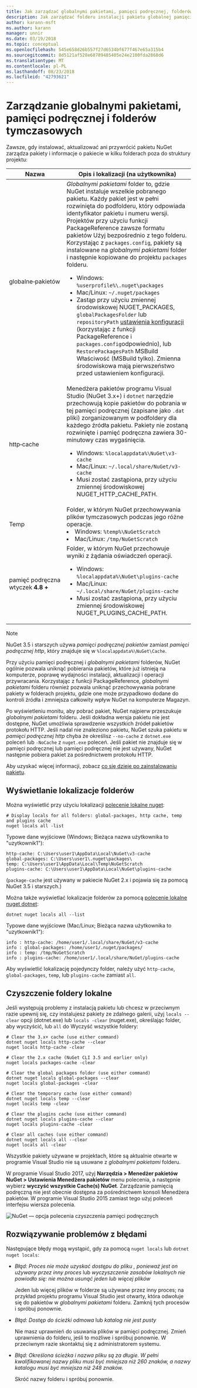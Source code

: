 ```yaml
---
title: Jak zarządzać globalnymi pakietami, pamięci podręcznej, folderów tymczasowych w programie NuGet
description: Jak zarządzać folderu instalacji pakietu globalnej pamięci podręcznej pakietu i folderów tymczasowych, które istnieją na komputerze, które są używane podczas instalowania, przywracania i aktualizowanie pakietów.
author: karann-msft
ms.author: karann
manager: unnir
ms.date: 03/19/2018
ms.topic: conceptual
ms.openlocfilehash: 545e658d26b557f27d6534bf677f467e65a315b4
ms.sourcegitcommit: 8d5121af528e68789485405e24e2100fda2868d6
ms.translationtype: MT
ms.contentlocale: pl-PL
ms.lasthandoff: 08/23/2018
ms.locfileid: "42793621"
---
```

# <a name="managing-the-global-packages-cache-and-temp-folders"></a>Zarządzanie globalnymi pakietami, pamięci podręcznej i folderów tymczasowych

Zawsze, gdy instalować, aktualizować ani przywrócić pakietu NuGet zarządza pakiety i informacje o pakiecie w kilku folderach poza do struktury projektu:

| Nazwa | Opis i lokalizacji (na użytkownika)|
| --- | --- |
| globalne&#8209;pakietów | *Globalnymi pakietami* folder to, gdzie NuGet instaluje wszelkie pobranego pakietu. Każdy pakiet jest w pełni rozwinięta do podfolderu, który odpowiada identyfikator pakietu i numeru wersji. Projektów przy użyciu funkcji PackageReference zawsze formatu pakietów Użyj bezpośrednio z tego folderu. Korzystając z `packages.config`, pakiety są instalowane na *globalnymi pakietami* folder i następnie kopiowane do projektu `packages` folderu.<br/><ul><li>Windows: `%userprofile%\.nuget\packages`</li><li>Mac/Linux: `~/.nuget/packages`</li><li>Zastąp przy użyciu zmiennej środowiskowej NUGET_PACKAGES, `globalPackagesFolder` lub `repositoryPath` [ustawienia konfiguracji](../reference/nuget-config-file.md#config-section) (korzystając z funkcji PackageReference i `packages.config`odpowiednio), lub `RestorePackagesPath` MSBuild Właściwość (MSBuild tylko). Zmienna środowiskowa mają pierwszeństwo przed ustawieniem konfiguracji.</li></ul> |
| http&#8209;cache | Menedżera pakietów programu Visual Studio (NuGet 3.x+) i `dotnet` narzędzie przechowują kopie pakietów do pobrania w tej pamięci podręcznej (zapisane jako `.dat` pliki) zorganizowanym w podfoldery dla każdego źródła pakietu. Pakiety nie zostaną rozwinięte i pamięć podręczna zawiera 30-minutowy czas wygaśnięcia.<br/><ul><li>Windows: `%localappdata%\NuGet\v3-cache`</li><li>Mac/Linux: `~/.local/share/NuGet/v3-cache`</li><li>Musi zostać zastąpiona, przy użyciu zmiennej środowiskowej NUGET_HTTP_CACHE_PATH.</li></ul> |
| Temp | Folder, w którym NuGet przechowywania plików tymczasowych podczas jego różne operacje.<br/><li>Windows: `%temp%\NuGetScratch`</li><li>Mac/Linux: `/tmp/NuGetScratch`</li></ul> |
| pamięć podręczna wtyczek **4.8 +** | Folder, w którym NuGet przechowuje wyniki z żądania oświadczeń operacji.<br/><ul><li>Windows: `%localappdata%\NuGet\plugins-cache`</li><li>Mac/Linux: `~/.local/share/NuGet/plugins-cache`</li><li>Musi zostać zastąpiona, przy użyciu zmiennej środowiskowej NUGET_PLUGINS_CACHE_PATH.</li></ul> |

> [!Note]
> NuGet 3.5 i starszych używa *pamięci podręcznej pakietów* zamiast *pamięci podręcznej http*, który znajduje się w `%localappdata%\NuGet\Cache`.

Przy użyciu pamięci podręcznej i *globalnymi pakietami* folderów, NuGet ogólnie pozwala uniknąć pobierania pakietów, które już istnieją na komputerze, poprawę wydajności instalacji, aktualizacji i operacji przywracania. Korzystając z funkcji PackageReference, *globalnymi pakietami* folderu również pozwala uniknąć przechowywania pobrane pakiety w folderach projektu, gdzie one może przypadkowo dodane do kontroli źródła i zmniejsza całkowity wpływ NuGet na komputerze Magazyn.

Po wyświetleniu monitu, aby pobrać pakiet, NuGet najpierw przeszukuje *globalnymi pakietami* folderu. Jeśli dokładna wersja pakietu nie jest dostępne, NuGet umożliwia sprawdzenie wszystkich źródeł pakietów protokołu HTTP. Jeśli nadal nie znaleziono pakietu, NuGet szuka pakietu w *pamięci podręcznej http* chyba że określisz `--no-cache` z `dotnet.exe` poleceń lub `-NoCache` z `nuget.exe` poleceń. Jeśli pakiet nie znajduje się w pamięci podręcznej lub pamięci podręcznej nie jest używany, NuGet następnie pobiera pakiet za pośrednictwem protokołu HTTP.

Aby uzyskać więcej informacji, zobacz [co się dzieje po zainstalowaniu pakietu](ways-to-install-a-package.md#what-happens-when-a-package-is-installed).

## <a name="viewing-folder-locations"></a>Wyświetlanie lokalizacje folderów

Można wyświetlić przy użyciu lokalizacji [polecenie lokalne nuget](../tools/cli-ref-locals.md):

```cli
# Display locals for all folders: global-packages, http cache, temp and plugins cache
nuget locals all -list
```

Typowe dane wyjściowe (Windows; Bieżąca nazwa użytkownika to "uzytkownik1"):

```output
http-cache: C:\Users\user1\AppData\Local\NuGet\v3-cache
global-packages: C:\Users\user1\.nuget\packages\
temp: C:\Users\user1\AppData\Local\Temp\NuGetScratch
plugins-cache: C:\Users\user1\AppData\Local\NuGet\plugins-cache
```

(`package-cache` jest używany w pakiecie NuGet 2.x i pojawia się za pomocą NuGet 3.5 i starszych.)

Można także wyświetlać lokalizacje folderów za pomocą [polecenie lokalne nuget dotnet](/dotnet/core/tools/dotnet-nuget-locals):

```cli
dotnet nuget locals all --list
```

Typowe dane wyjściowe (Mac/Linux; Bieżąca nazwa użytkownika to "uzytkownik1"):

```output
info : http-cache: /home/user1/.local/share/NuGet/v3-cache
info : global-packages: /home/user1/.nuget/packages/
info : temp: /tmp/NuGetScratch
info : plugins-cache: /home/user1/.local/share/NuGet/plugins-cache
```

Aby wyświetlić lokalizację pojedynczy folder, należy użyć `http-cache`, `global-packages`, `temp`, lub `plugins-cache` zamiast `all`.

## <a name="clearing-local-folders"></a>Czyszczenie foldery lokalne

Jeśli występują problemy z instalacją pakietu lub chcesz w przeciwnym razie upewnij się, czy instalujesz pakiety ze zdalnego galerii, użyj `locals --clear` opcji (dotnet.exe) lub `locals -clear` (nuget.exe), określając folder, aby wyczyścić, lub `all` do Wyczyść wszystkie foldery:

```cli
# Clear the 3.x+ cache (use either command)
dotnet nuget locals http-cache --clear
nuget locals http-cache -clear

# Clear the 2.x cache (NuGet CLI 3.5 and earlier only)
nuget locals packages-cache -clear

# Clear the global packages folder (use either command)
dotnet nuget locals global-packages --clear
nuget locals global-packages -clear

# Clear the temporary cache (use either command)
dotnet nuget locals temp --clear
nuget locals temp -clear

# Clear the plugins cache (use either command)
dotnet nuget locals plugins-cache --clear
nuget locals plugins-cache -clear

# Clear all caches (use either command)
dotnet nuget locals all --clear
nuget locals all -clear
```

Wszystkie pakiety używane w projektach, które są aktualnie otwarte w programie Visual Studio nie są usuwane z *globalnymi pakietami* folderu.

W programie Visual Studio 2017, użyj **Narzędzia > Menedżer pakietów NuGet > Ustawienia Menedżera pakietów** menu polecenia, a następnie wybierz **wyczyść wszystkie Cache(s) NuGet**. Zarządzanie pamięcią podręczną nie jest obecnie dostępna za pośrednictwem konsoli Menedżera pakietów. W programie Visual Studio 2015 zamiast tego użyj poleceń interfejsu wiersza polecenia.

![NuGet — opcja polecenia czyszczenia pamięci podręcznych](media/options-clear-caches.png)

## <a name="troubleshooting-errors"></a>Rozwiązywanie problemów z błędami

Następujące błędy mogą wystąpić, gdy za pomocą `nuget locals` lub `dotnet nuget locals`:

- *Błąd: Proces nie może uzyskać dostępu do pliku <package> , ponieważ jest on używany przez inny proces* lub *wyczyszczenie zasobów lokalnych nie powiodło się: nie można usunąć jeden lub więcej plików*

    Jeden lub więcej plików w folderze są używane przez inny proces; na przykład projektu programu Visual Studio jest otwarty, która odwołuje się do pakietów w *globalnymi pakietami* folderu. Zamknij tych procesów i spróbuj ponownie.

- *Błąd: Dostęp do ścieżki <path> odmowa* lub *katalog nie jest pusty*

    Nie masz uprawnień do usuwania plików w pamięci podręcznej. Zmień uprawnienia do folderu, jeśli to możliwe i spróbuj ponownie. W przeciwnym razie skontaktuj się z administratorem systemu.

- *Błąd: Określona ścieżka i nazwa pliku są za długie. W pełni kwalifikowanej nazwy pliku musi być mniejsza niż 260 znaków, a nazwy katalogu musi być mniejsza niż 248 znaków.*

    Skróć nazwy folderu i spróbuj ponownie.
